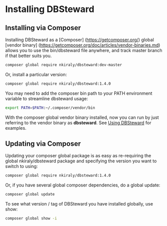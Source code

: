 # Installing DBSteward


## Installing via Composer
Installing DBSteward as a [Composer] (https://getcomposer.org/) global [vendor binary] (https://getcomposer.org/doc/articles/vendor-binaries.md) allows you to use the bin/dbsteward file anywhere, and track master branch if that better suits you.
```bash
composer global require nkiraly/dbsteward:dev-master
```

Or, install a particular version:
```bash
composer global require nkiraly/dbsteward:1.4.0
```

You may need to add the composer bin path to your PATH environment variable to streamline dbsteward usage:
```bash
export PATH=$PATH:~/.composer/vendor/bin
```

With the composer global vendor binary installed, now you can run by just referring to the vendor binary as **dbsteward**. See [Using DBSteward](
https://github.com/nkiraly/DBSteward/blob/master/doc/USING.md) for examples.

## Updating via Composer
Updating your composer global package is as easy as re-requiring the global nkiraly/dbsteward package and specifying the version you want to switch to using:
```bash
composer global require nkiraly/dbsteward:1.4.0
```

Or, if you have several global composer dependencies, do a global update:
```bash
composer global update
```

To see what version / tag of DBSteward you have installed globally, use show:
```bash
composer global show -i
```
